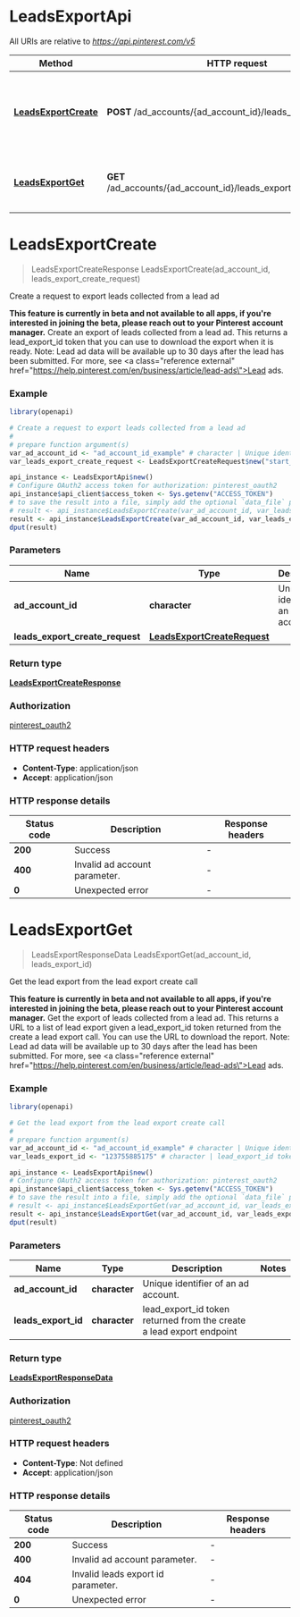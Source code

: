 # LeadsExportApi

All URIs are relative to *https://api.pinterest.com/v5*

Method | HTTP request | Description
------------- | ------------- | -------------
[**LeadsExportCreate**](LeadsExportApi.md#LeadsExportCreate) | **POST** /ad_accounts/{ad_account_id}/leads_export | Create a request to export leads collected from a lead ad
[**LeadsExportGet**](LeadsExportApi.md#LeadsExportGet) | **GET** /ad_accounts/{ad_account_id}/leads_export/{leads_export_id} | Get the lead export from the lead export create call


# **LeadsExportCreate**
> LeadsExportCreateResponse LeadsExportCreate(ad_account_id, leads_export_create_request)

Create a request to export leads collected from a lead ad

<strong>This feature is currently in beta and not available to all apps, if you're interested in joining the beta, please reach out to your Pinterest account manager.</strong>  Create an export of leads collected from a lead ad. This returns a lead_export_id  token that you can use to download the export when it is ready.  Note: Lead ad data will be available up to 30 days after the lead has been submitted.  For more, see <a class=\"reference external\" href=\"https://help.pinterest.com/en/business/article/lead-ads\">Lead ads</a>.

### Example
```R
library(openapi)

# Create a request to export leads collected from a lead ad
#
# prepare function argument(s)
var_ad_account_id <- "ad_account_id_example" # character | Unique identifier of an ad account.
var_leads_export_create_request <- LeadsExportCreateRequest$new("start_date_example", "end_date_example", "ad_id_example") # LeadsExportCreateRequest | 

api_instance <- LeadsExportApi$new()
# Configure OAuth2 access token for authorization: pinterest_oauth2
api_instance$api_client$access_token <- Sys.getenv("ACCESS_TOKEN")
# to save the result into a file, simply add the optional `data_file` parameter, e.g.
# result <- api_instance$LeadsExportCreate(var_ad_account_id, var_leads_export_create_requestdata_file = "result.txt")
result <- api_instance$LeadsExportCreate(var_ad_account_id, var_leads_export_create_request)
dput(result)
```

### Parameters

Name | Type | Description  | Notes
------------- | ------------- | ------------- | -------------
 **ad_account_id** | **character**| Unique identifier of an ad account. | 
 **leads_export_create_request** | [**LeadsExportCreateRequest**](LeadsExportCreateRequest.md)|  | 

### Return type

[**LeadsExportCreateResponse**](LeadsExportCreateResponse.md)

### Authorization

[pinterest_oauth2](../README.md#pinterest_oauth2)

### HTTP request headers

 - **Content-Type**: application/json
 - **Accept**: application/json

### HTTP response details
| Status code | Description | Response headers |
|-------------|-------------|------------------|
| **200** | Success |  -  |
| **400** | Invalid ad account parameter. |  -  |
| **0** | Unexpected error |  -  |

# **LeadsExportGet**
> LeadsExportResponseData LeadsExportGet(ad_account_id, leads_export_id)

Get the lead export from the lead export create call

<strong>This feature is currently in beta and not available to all apps, if you're interested in joining the beta, please reach out to your Pinterest account manager.</strong>  Get the export of leads collected from a lead ad. This returns a URL to a list of lead export given a lead_export_id token returned from the create a lead export call. You can use the URL to download the report.  Note: Lead ad data will be available up to 30 days after the lead has been submitted.  For more, see <a class=\"reference external\" href=\"https://help.pinterest.com/en/business/article/lead-ads\">Lead ads</a>.

### Example
```R
library(openapi)

# Get the lead export from the lead export create call
#
# prepare function argument(s)
var_ad_account_id <- "ad_account_id_example" # character | Unique identifier of an ad account.
var_leads_export_id <- "123755885175" # character | lead_export_id token returned from the create a lead export endpoint

api_instance <- LeadsExportApi$new()
# Configure OAuth2 access token for authorization: pinterest_oauth2
api_instance$api_client$access_token <- Sys.getenv("ACCESS_TOKEN")
# to save the result into a file, simply add the optional `data_file` parameter, e.g.
# result <- api_instance$LeadsExportGet(var_ad_account_id, var_leads_export_iddata_file = "result.txt")
result <- api_instance$LeadsExportGet(var_ad_account_id, var_leads_export_id)
dput(result)
```

### Parameters

Name | Type | Description  | Notes
------------- | ------------- | ------------- | -------------
 **ad_account_id** | **character**| Unique identifier of an ad account. | 
 **leads_export_id** | **character**| lead_export_id token returned from the create a lead export endpoint | 

### Return type

[**LeadsExportResponseData**](LeadsExportResponseData.md)

### Authorization

[pinterest_oauth2](../README.md#pinterest_oauth2)

### HTTP request headers

 - **Content-Type**: Not defined
 - **Accept**: application/json

### HTTP response details
| Status code | Description | Response headers |
|-------------|-------------|------------------|
| **200** | Success |  -  |
| **400** | Invalid ad account parameter. |  -  |
| **404** | Invalid leads export id parameter. |  -  |
| **0** | Unexpected error |  -  |

